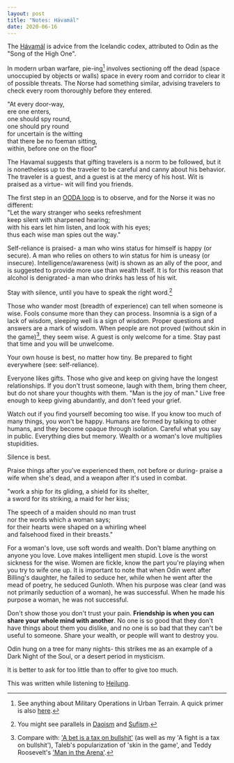 ```yaml
---
layout: post
title: "Notes: Hávamál"
date: 2020-06-16
---
```


The [Hávamál](https://www.pitt.edu/~dash/havamal.html) is advice from the Icelandic codex, attributed to Odin as the "Song of the High One". 

In modern urban warfare, pie-ing[^1] involves sectioning off the dead (space unoccupied by objects or walls) space in every room and corridor to clear it of possible threats. The Norse had something similar, advising travelers to check every room thoroughly before they entered.

"At every door-way,  
ere one enters,  
one should spy round,  
one should pry round  
for uncertain is the witting  
that there be no foeman sitting,  
within, before one on the floor"

The Havamal suggests that gifting travelers is a norm to be followed, but it is nonetheless up to the traveler to be careful and canny about his behavior. The traveler is a guest, and a guest is at the mercy of his host. Wit is praised as a virtue- wit will find you friends.  

The first step in an [OODA loop](https://en.wikipedia.org/wiki/OODA_loop) is to observe, and for the Norse it was no different:  
"Let the wary stranger who seeks refreshment  
keep silent with sharpened hearing;  
with his ears let him listen, and look with his eyes;  
thus each wise man spies out the way."  

Self-reliance is praised- a man who wins status for himself is happy (or secure). A man who relies on others to win status for him is uneasy (or insecure). Intelligence/awareness (wit) is shown as an ally of the poor, and is suggested to provide more use than wealth itself. It is for this reason that alcohol is denigrated- a man who drinks has less of his wit.  

Stay with silence, until you have to speak the right word.[^2]

Those who wander most (breadth of experience) can tell when someone is wise. Fools consume more than they can process. Insomnia is a sign of a lack of wisdom, sleeping well is a sign of wisdom. Proper questions and answers are a mark of wisdom. When people are not proved (without skin in the game)[^3], they seem wise. A guest is only welcome for a time. Stay past that time and you will be unwelcome.  

Your own house is best, no matter how tiny. Be prepared to fight everywhere (see: self-reliance).  

Everyone likes gifts. Those who give and keep on giving have the longest relationships. If you don't trust someone, laugh with them, bring them cheer, but do not share your thoughts with them. "Man is the joy of man." Live free enough to keep giving abundantly, and don't feed your grief.  

Watch out if you find yourself becoming too wise. If you know too much of many things, you won't be happy. Humans are formed by talking to other humans, and they become opaque through isolation. Careful what you say in public. Everything dies but memory. Wealth or a woman's love multiplies stupidities.  

Silence is best.  

Praise things after you've experienced them, not before or during- praise a wife when she's dead, and a weapon after it's used in combat.  

"work a ship for its gliding, a shield for its shelter,  
a sword for its striking, a maid for her kiss;   

The speech of a maiden should no man trust  
nor the words which a woman says;  
for their hearts were shaped on a whirling wheel  
and falsehood fixed in their breasts."  

For a woman's love, use soft words and wealth. Don't blame anything on anyone you love. Love makes intelligent men stupid. Love is the worst sickness for the wise. Women are fickle, know the part you're playing when you try to wife one up. It is important to note that when Odin went after Billing's daughter, he failed to seduce her, while when he went after the mead of poetry, he seduced Gunloth. When his purpose was clear (and was not primarily seduction of a woman), he was successful. When he made his purpose a woman, he was not successful.


Don't show those you don't trust your pain. __Friendship is when you can share your whole mind with another__. No one is so good that they don't have things about them you dislike, and no one is so bad that they can't be useful to someone. Share your wealth, or people will want to destroy you.  

Odin hung on a tree for many nights- this strikes me as an example of a Dark Night of the Soul, or a desert period in mysticism.  

It is better to ask for too little than to offer to give too much.  

This was written while listening to [Heilung](https://heilung.bandcamp.com/).

[^1]: See anything about Military Operations in Urban Terrain. A quick primer is also [here](https://tgace.wordpress.com/category/tactical-preschool/).
[^2]: You might see parallels in [Daoism](https://ttc.tasuki.org/display:Code:gff,sm,jhmd,jc,rh) and [Sufism](https://www.azquotes.com/author/12768-Rumi/tag/silence).
[^3]: Compare with: ['A bet is a tax on bullshit'](http://mason.gmu.edu/~rhanson/futarchy.pdf) (as well as my 'A fight is a tax on bullshit'), Taleb's popularization of 'skin in the game', and Teddy Roosevelt's ['Man in the Arena'](https://en.wikipedia.org/wiki/Citizenship_in_a_Republic).


